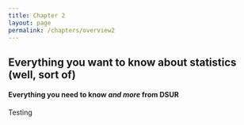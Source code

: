 ```yaml
---
title: Chapter 2
layout: page
permalink: /chapters/overview2
---
```


## Everything you want to know about statistics (well, sort of)
#### **Everything you need to know *and more* from DSUR**

Testing
